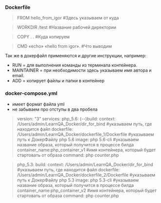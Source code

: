 ### Dockerfile
> FROM hello_from_igor #Здесь указываем от куда 

> WORKDIR /test #Название рабочей директории

> COPY . . #Куда копируем

> CMD «echo» «hello from igor». #Что выводим

Так же в докерфайл применяются и другие инструкции, например: 
- RUN = для выполнения команды из терминала контейнера.
- MAINTAINER = при необходимости здесь указываем имя автора и email.
- ADD = копирует файлы и папки в контейнер

### docker-compose.yml 
- имеет формат файла yml
- не забываем про отступы в два пробела

> version: "3"
> services:
> php_5.6: 
  > (--)build:
  > context: /Users/admin/LearnQA_Docker/dir_for_bind  #указываем путь, где находится файл
  > dockerfile: /Users/admin/LearnQA_Docker/dockerfile_1/Dockerfile  #указываем путь к ДокерФайлу php 5.6
  > image: php 5.6-cli  #указываем название образа, который получится в процессе билда
  > container_name:php_container_v1  #имя контейнера, который будет стартовать от образа
  > command: php counter.php

> php_5.3:
  > build:
  > context: /Users/admin/LearnQA_Docker/dir_for_bind  #указываем путь, где находится файл
  > dockerfile: /Users/admin/LearnQA_Docker/dockerfile_2/Dockerfile  #указываем путь к ДокерФайлу php 5.3
  > image: php 5.3-cli  #указываем название образа, который получится в процессе билда
  > container_name:php_container_v2  #имя контейнера, который будет стартовать от образа
  > command: php counter.php

 

